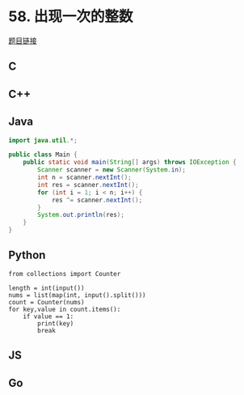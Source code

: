 # 58. 出现一次的整数

[题目链接](https://kamacoder.com/problempage.php?pid=1073)

## C

## C++

## Java

```java
import java.util.*;

public class Main {
    public static void main(String[] args) throws IOException {
        Scanner scanner = new Scanner(System.in);
        int n = scanner.nextInt();
        int res = scanner.nextInt();
        for (int i = 1; i < n; i++) {
            res ^= scanner.nextInt();
        }
        System.out.println(res);
    }
}
```

## Python

```python3
from collections import Counter

length = int(input())
nums = list(map(int, input().split()))
count = Counter(nums)
for key,value in count.items():
    if value == 1:
        print(key)
        break
```

## JS

## Go
